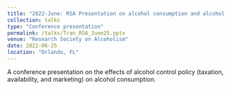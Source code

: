 ```yaml
---
title: "2022-June: RSA Presentation on alcohol consumption and alcohol policy"
collection: talks
type: "Conference presentation"
permalink: /talks/Tran_RSA_June25.pptx
venue: "Research Society on Alcoholism"
date: 2022-06-25
location: "Orlando, FL"
---
```


A conference presentation on the effects of alcohol control policy (taxation, availability, and marketing) on alcohol consumption.
